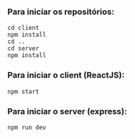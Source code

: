 ### Para iniciar os repositórios:
```
cd client
npm install
cd ..
cd server
npm install
```

### Para iniciar o client (ReactJS):
```
npm start
```

### Para iniciar o server (express):
```
npm run dev
```
